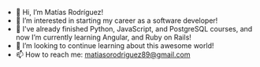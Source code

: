 - 👋 Hi, I’m Matías Rodríguez!
- 👀 I’m interested in starting my career as a software developer!
- 🌱 I've already finished Python, JavaScript, and PostgreSQL courses, and now I’m currently learning Angular, and Ruby on Rails! 
- 💞️ I’m looking to continue learning about this awesome world!
- 📫 How to reach me: matiasorodriguez89@gmail.com

<!---
mati-rodriguez80/mati-rodriguez80 is a ✨ special ✨ repository because its `README.md` (this file) appears on your GitHub profile.
You can click the Preview link to take a look at your changes.
--->
